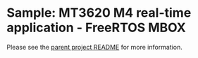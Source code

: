 # Sample: MT3620 M4 real-time application - FreeRTOS MBOX

Please see the [parent project README](../README.md) for more information.